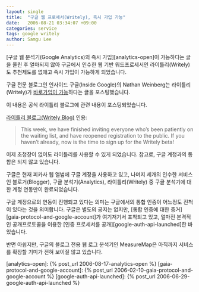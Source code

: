 ```yaml
---
layout: single
title:  "구글 웹 프로세서(Writely), 즉시 가입 가능"
date:   2006-08-21 03:34:07 +09:00
categories: service
tags: google writely
author: Samgu Lee
---
```

[구글 웹 분석기(Google Analytics)의 즉시 가입][analytics-open]이 가능하다는 글을 올린 후 얼마되지 않아 구글에서 인수한 웹 기반 워드프로세서인 라이틀리(Writely)도 추천제도를 없애고 즉시 가입이 가능하게 되었습니다.

구글 전문 블로그인 인사이드 구글(Inside Google)의 Nathan Weinberg는 라이틀리(Writely)가 [바로가입이 가능](http://google.blognewschannel.com/index.php/archives/2006/08/20/writely-open-for-all/)하다는 글을 포스팅했습니다.

이 내용은 공식 라이틀리 블로그에 관련 내용이 포스팅되었습니다.

[라이틀리 블로그(Writely Blog)](http://writely.blogspot.com/2006/08/writely-registration-is-now-open.html) 인용:

> This week, we have finished inviting everyone who&#8217;s been patiently on the waiting list, and have reopened registration to the public. If you haven&#8217;t already, now is the time to sign up for the Writely beta! 

이제 초청장이 없이도 라이틀리를 사용할 수 있게 되었습니다. 참고로, 구글 계정과의 통합은 되지 않고 있습니다.

구글은 현재 피카사 웹 앨범에 구글 계정을 사용하고 있고, 나머지 세개의 인수한 서비스인 블로거(Blogger), 구글 분석기(Analytics), 라이틀리(Writely) 중 구글 분석기에 대한 계정 연동만이 완료되었습니다.

구글 계정으로의 연동이 진행되고 있다는 의미는 구글에서의 통합 인증이 어느정도 진척이 있다는 것을 의미합니다. 구글은 별도의 공지는 없지만, [통합 인증에 대한 증거][gaia-protocol-and-google-account]가 여기저기서 포착되고 있고, 얼마전 본격적인 공개프로토콜을 이용한 [인증 프로세서를 공개][google-auth-api-launched]한 바 있습니다.

반면 아쉽지만, 구글의 블로그 전용 웹 로그 분석기인 MeasureMap은 아직까지 서비스를 확장할 기미가 전혀 보이질 않고 있습니다.

[analytics-open]: {% post_url 2006-08-17-analytics-open %}
[gaia-protocol-and-google-account]: {% post_url 2006-02-10-gaia-protocol-and-google-account %}
[google-auth-api-launched]: {% post_url 2006-06-29-google-auth-api-launched %}
